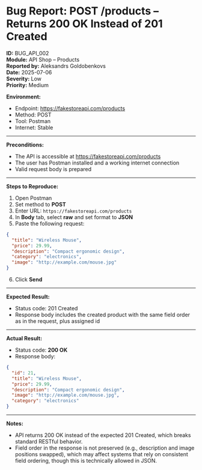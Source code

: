 # Bug Report: POST /products – Returns 200 OK Instead of 201 Created

**ID:** BUG_API_002  
**Module:** API Shop – Products  
**Reported by:** Aleksandrs Goldobenkovs  
**Date:** 2025-07-06  
**Severity:** Low  
**Priority:** Medium  

**Environment:**  
- Endpoint: https://fakestoreapi.com/products    
- Method: POST  
- Tool: Postman  
- Internet: Stable

---

**Preconditions:** 
- The API is accessible at https://fakestoreapi.com/products
- The user has Postman installed and a working internet connection
- Valid request body is prepared

---

**Steps to Reproduce:**

1. Open Postman  
2. Set method to **POST**  
3. Enter URL: `https://fakestoreapi.com/products`  
4. In **Body** tab, select **raw** and set format to **JSON**  
5. Paste the following request:  
```json
{
  "title": "Wireless Mouse",
  "price": 29.99,
  "description": "Compact ergonomic design",
  "category": "electronics",
  "image": "http://example.com/mouse.jpg"
}
```  
6. Click **Send**

---

**Expected Result:**  
- Status code: 201 Created  
- Response body includes the created product with the same field order as in the request, plus assigned id  


---

**Actual Result:**  
- Status code: **200 OK**  
- Response body:
```json 
{
  "id": 21,
  "title": "Wireless Mouse",
  "price": 29.99,
  "description": "Compact ergonomic design",
  "image": "http://example.com/mouse.jpg",
  "category": "electronics"
}
```

---

**Notes:**  
- API returns 200 OK instead of the expected 201 Created, which breaks standard RESTful behavior.    
- Field order in the response is not preserved (e.g., description and image positions swapped), which may affect systems that rely on consistent field ordering, though this is technically allowed in JSON.
